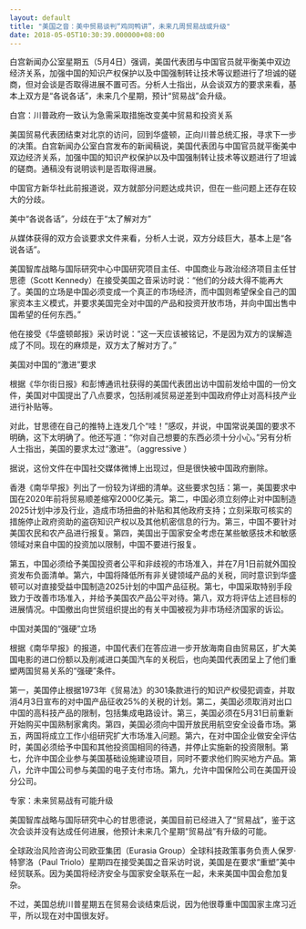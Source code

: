 ```yaml
---
layout: default
title: "美国之音：美中贸易谈判“鸡同鸭讲”，未来几周贸易战或升级"
date: 2018-05-05T10:30:39.000000+08:00
---
```


白宫新闻办公室星期五（5月4日）强调，美国代表团与中国官员就平衡美中双边经济关系，加强中国的知识产权保护以及中国强制转让技术等议题进行了坦诚的磋商，但对会谈是否取得进展不置可否。分析人士指出，从会谈双方的要求来看，基本上双方是“各说各话”，未来几个星期，预计“贸易战”会升级。

白宫：川普政府一致认为急需采取措施改变美中贸易和投资关系

美国贸易代表团结束对北京的访问，回到华盛顿，正向川普总统汇报，寻求下一步的决策。白宫新闻办公室白宫发布的新闻稿说，美国代表团与中国官员就平衡美中双边经济关系，加强中国的知识产权保护以及中国强制转让技术等议题进行了坦诚的磋商。通稿没有说明谈判是否取得进展。

中国官方新华社此前报道说，双方就部分问题达成共识，但在一些问题上还存在较大的分歧。

美中“各说各话”，分歧在于“太了解对方”

从媒体获得的双方会谈要求文件来看，分析人士说，双方分歧巨大，基本上是“各说各话”。

美国智库战略与国际研究中心中国研究项目主任、中国商业与政治经济项目主任甘思德（Scott Kennedy）在接受美国之音采访时说：“他们的分歧大得不能再大了。美国的立场是中国必须变成一个真正的市场经济，而中国则希望保全自己的国家资本主义模式，并要求美国完全对中国的产品和投资开放市场，并向中国出售中国希望的任何东西。”

他在接受《华盛顿邮报》采访时说：“这一天应该被铭记，不是因为双方的误解造成了不同。现在的麻烦是，双方太了解对方了。”

美国对中国的“激进”要求

根据《华尔街日报》和彭博通讯社获得的美国代表团出访中国前发给中国的一份文件，美国对中国提出了八点要求，包括削减贸易逆差到中国政府停止对高科技产业进行补贴等。

对此，甘思德在自己的推特上连发几个“哇！”感叹，并说，中国常说美国的要求不明确，这下太明确了。他还写道：“你对自己想要的东西必须十分小心。”另有分析人士指出，美国的要求太过“激进”。（aggressive ）

据说，这份文件在中国社交媒体微博上出现过，但是很快被中国政府删除。

香港《南华早报》列出了一份较为详细的清单。这些要求包括：第一，美国要求中国在2020年前将贸易顺差缩窄2000亿美元。第二，中国必须立刻停止对中国制造2025计划中涉及行业，造成市场扭曲的补贴和其他政府支持；立刻采取可核实的措施停止政府资助的盗窃知识产权以及其他机密信息的行为。第三，中国不要针对美国农民和农产品进行报复。第四，美国出于国家安全考虑在某些敏感技术和敏感领域对来自中国的投资加以限制，中国不要进行报复。

第五，中国必须给予美国投资者公平和非歧视的市场准入，并在7月1日前就外国投资发布负面清单。第六，中国将降低所有非关键领域产品的关税，同时意识到华盛顿可以对直接受益中国制造2025计划的中国产品征税。第七，中国采取特别手段致力于改善市场准入，并给予美国农产品公平对待。第八，双方将评估上述目标的进展情况。中国撤出向世贸组织提出的有关中国被视为非市场经济国家的诉讼。

中国对美国的“强硬”立场

根据《南华早报》的报道，中国代表们在答应进一步开放海南自由贸易区，扩大美国电影的进口份额以及削减进口美国汽车的关税后，也向美国代表团呈上了他们重塑两国贸易关系的“强硬”条件。

第一，美国停止根据1973年《贸易法》的301条款进行的知识产权侵犯调查，并取消4月3日宣布的对中国产品征收25%的关税的计划。第二，美国必须取消对出口中国的高科技产品的限制，包括集成电路设计。第三，美国必须在5月31日前重新开始购买中国熟制家禽肉。第四，美国必须向中国开放民用航空安全设备市场。第五，两国将成立工作小组研究扩大市场准入问题。第六，在对中国企业做安全评估时，美国必须给予中国和其他投资国相同的待遇，并停止实施新的投资限制。第七，允许中国企业参与美国基础设施建设项目，同时不要求他们购买地方产品。第八，允许中国公司参与美国的电子支付市场。第九，允许中国保险公司在美国开设分公司。

专家：未来贸易战有可能升级

美国智库战略与国际研究中心的甘思德说，美国目前已经进入了“贸易战”，鉴于这次会谈并没有达成任何进展，他预计未来几个星期“贸易战”有升级的可能。

全球政治风险咨询公司欧亚集团（Eurasia Group）全球科技政策事务负责人保罗·特寥洛（Paul Triolo）星期四在接受美国之音采访时说，美国是在要求“重塑”美中经贸联系。因为美国将经济安全与国家安全联系在一起，未来美国中国会愈加复杂。

不过，美国总统川普星期五在贸易会谈结束后说，因为他很尊重中国国家主席习近平，所以现在对中国很友好。

